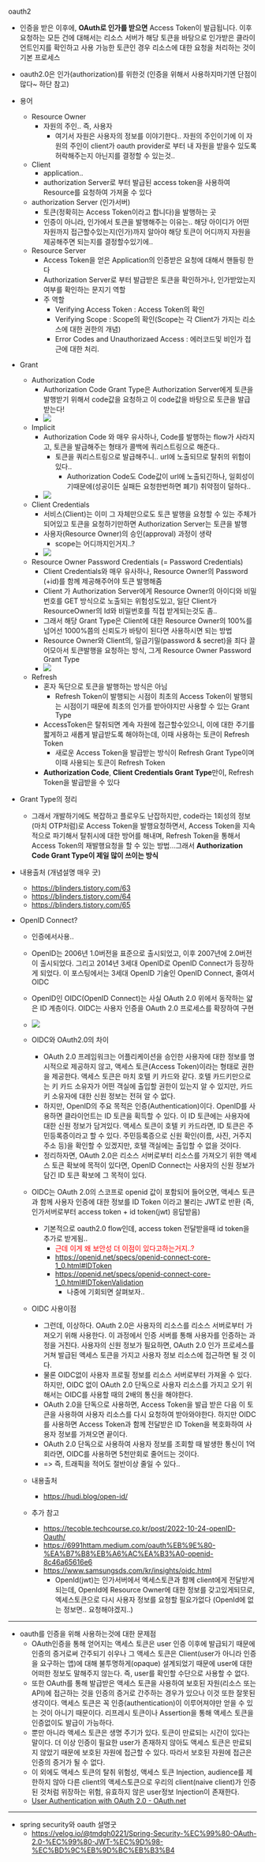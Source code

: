 oauth2

- 인증을 받은 이후에, **OAuth로 인가를 받으면** Access Token이 발급됩니다. 이후 요청하는 모든 건에 대해서는 리소스 서버가 해당 토큰을 바탕으로 인가받은 클라이언트인지를 확인하고 사용 가능한 토큰인 경우 리소스에 대한 요청을 처리하는 것이 기본 프로세스
- oauth2.0은 인가(authorization)를 위한것 (인증을 위해서 사용하지마기엔 단점이많다~ 하단 참고)
- 용어
  - Resource Owner
    - 자원의 주인.. 즉, 사용자
      - 여기서 자원은 사용자의 정보를 이야기한다.. 자원의 주인이기에 이 자원의 주인이 client가 oauth provider로 부터 내 자원을 받을수 있도록 허락해주는지 아닌지를 결정할 수 있는것..
  - Client
    - application.. 
    - authorization Server로 부터 발급된 access token을 사용하여 Resource를 요청하여 가져올 수 있다
  - authorization Server (인가서버)
    - 토큰(정확히는 Access Token이라고 합니다)을 발행하는 곳
    - 인증이 아니라, 인가에서 토큰을 발행해주는 이유는.. 해당 아이디가 어떤 자원까지 접근할수있는지(인가)까지 알아야 해당 토큰이 어디까지 자원을 제공해주면 되는지를 결정할수있기에..
  - Resource Server
    - Access Token을 얻은 Application의 인증받은 요청에 대해서 핸들링 한다
    - Authorization Server로 부터 발급받은 토큰을 확인하거나, 인가받았는지 여부를 확인하는 문지기 역할
    - 주 역할
      - Verifying Access Token : Access Token의 확인
      - Verifying Scope : Scope의 확인(Scope는 각 Client가 가지는 리소스에 대한 권한의 개념)
      - Error Codes and Unauthorizaed Access : 에러코드및 비인가 접근에 대한 처리.

- Grant
  - Authorization Code
    - Authorization Code Grant Type은 Authorization Server에게 토큰을 발행받기 위해서 code값을 요청하고 이 code값을 바탕으로 토큰을 발급받는다!
    - ![](2023-05-08-10-59-51.png)
  - Implicit
    - Authorization Code 와 매우 유사하나, Code를 발행하는 flow가 사라지고, 토큰을 발급해주는 형태가 콜백에 쿼리스트링으로 해준다..
      - 토큰을 쿼리스트링으로 발급해주니.. url에 노출되므로 탈취의 위험이있다..
        - Authorization Code도 Code값이 url에 노출되긴하나, 일회성이기때문에(성공이든 실패든 요청한번하면 폐기) 취약점이 덜하다..
    - ![](2023-05-08-11-01-43.png)
  - Client Credentials
    - 서비스(Client)는 이미 그 자체만으로도 토큰 발행을 요청할 수 있는 주체가 되어있고 토큰을 요청하기만하면 Authorization Server는 토큰을 발행
    - 사용자(Resource Owner)의 승인(approval) 과정이 생략
      - scope는 어디까지인거지..?
    - ![](2023-05-08-11-06-37.png)
  - Resource Owner Password Credentials (= Password Credentials)
    - Client Credentials와 매우 유사하나, Resource Owner의 Password (+id)를 함께 제공해주어야 토큰 발행해줌
    - Client 가 Authorization Server에게 Resource Owner의 아이디와 비밀번호를 GET 방식으로 노출되는 위험성도있고, 일단 Client가 ResourceOwner의 Id와 비밀번호를 직접 받게되는것도 좀..
    - 그래서 해당 Grant Type은 Client에 대한 Resource Owner의 100%를 넘어선 1000%쯤의 신뢰도가 바탕이 된다면 사용하시면 되는 방법
    - Resource Owner와 Client의, 일급기밀(password & secret)을 죄다 끌어모아서 토큰발행을 요청하는 방식, 그게 Resource Owner Password Grant Type 
    - ![](2023-05-08-11-13-37.png)
  - Refresh
    - 혼자 독단으로 토큰을 발행하는 방식은 아님
      - Refresh Token이 발행되는 시점이 최초의 Access Token이 발행되는 시점이기 때문에 최초의 인가를 받아야지만 사용할 수 있는 Grant Type
    - AccessToken은 탈취되면 계속 자원에 접근할수있으니, 이에 대한 주기를 짧게하고 새롭게 발급받도록 해야하는데, 이때 사용하는 토큰이 Refresh Token
      - 새로운 Access Token을 발급받는 방식이 Refresh Grant Type이며 이때 사용되는 토큰이 Refresh Token 
    - **Authorization Code**, **Client Credentials Grant Type**만이, Refresh Token을 발급받을 수 있다
- Grant Type의 정리
  - 그래서 개발하기에도 복잡하고 플로우도 난잡하지만, code라는 1회성의 정보(마치 OTP처럼)로 Access Token을 발행요청하면서, Access Token을 지속적으로 파기해서 탈취시에 대한 방어를 해내며, Refresh Token을 통해서 Access Token의 재발행요청을 할 수 있는 방법…그래서 **Authorization Code Grant Type이 제일 많이 쓰이는 방식**

- 내용출처 (개념설명 매우 굿)
  - https://blinders.tistory.com/63
  - https://blinders.tistory.com/64
  - https://blinders.tistory.com/65


- OpenID Connect?
  - 인증에서사용..
  - OpenID는 2006년 1.0버전을 표준으로 출시되었고, 이후 2007년에 2.0버전이 출시되었다. 그리고 2014년 3세대 OpenID로 OpenID Connect가 등장하게 되었다. 이 포스팅에서는 3세대 OpenID 기술인 OpenID Connect, 줄여서 OIDC
  - OpenID인 OIDC(OpenID Connect)는 사실 OAuth 2.0 위에서 동작하는 얇은 ID 계층이다. OIDC는 사용자 인증을 OAuth 2.0 프로세스를 확장하여 구현
  - ![](2023-05-08-14-36-28.png)
  - OIDC와 OAuth2.0의 차이
    - OAuth 2.0 프레임워크는 어플리케이션을 승인한 사용자에 대한 정보를 명시적으로 제공하지 않고, 액세스 토큰(Access Token)이라는 형태로 권한을 제공한다. 액세스 토큰은 마치 호텔 키 카드와 같다. 호텔 카드키만으로는 키 카드 소유자가 어떤 객실에 출입할 권한이 있는지 알 수 있지만, 카드키 소유자에 대한 신원 정보는 전혀 알 수 없다.
    - 하지만, OpenID의 주요 목적은 인증(Authentication)이다. OpenID를 사용하면 클라이언트는 ID 토큰을 획득할 수 있다. 이 ID 토큰에는 사용자에 대한 신원 정보가 담겨있다. 액세스 토큰이 호텔 키 카드라면, ID 토큰은 주민등록증이라고 할 수 있다. 주민등록증으로 신원 확인(이름, 사진, 거주지 주소 등)을 확인할 수 있겠지만, 호텔 객실에는 출입할 수 없을 것이다.
    - 정리하자면, OAuth 2.0은 리소스 서버로부터 리소스를 가져오기 위한 액세스 토큰 확보에 목적이 있다면, OpenID Connect는 사용자의 신원 정보가 담긴 ID 토큰 확보에 그 목적이 있다.
  - OIDC는 OAuth 2.0의 스코프로 openid 값이 포함되어 들어오면, 액세스 토큰과 함께 사용자 인증에 대한 정보를 ID Token 이라고 불리는 JWT로 반환 (즉, 인가서버로부터 access token + id token(jwt) 응답받음)
    - 기본적으로 oauth2.0 flow인데, access token 전달받을때 id token을 추가로 받게됨..
      - <span style="color:red">근데 이게 왜 보안성 더 이점이 있다고하는거지..?</span>
      - https://openid.net/specs/openid-connect-core-1_0.html#IDToken
      - https://openid.net/specs/openid-connect-core-1_0.html#IDTokenValidation
        - 나중에 기회되면 살펴보자..
  - OIDC 사용이점
    - 그런데, 이상하다. OAuth 2.0은 사용자의 리소스를 리소스 서버로부터 가져오기 위해 사용한다. 이 과정에서 인증 서버를 통해 사용자를 인증하는 과정을 거친다. 사용자의 신원 정보가 필요하면, OAuth 2.0 인가 프로세스를 거쳐 발급된 액세스 토큰을 가지고 사용자 정보 리소스에 접근하면 될 것 이다.
    - 물론 OIDC없이 사용자 프로필 정보를 리소스 서버로부터 가져올 수 있다. 하지만, OIDC 없이 OAuth 2.0 단독으로 사용자 리소스를 가지고 오기 위해서는 OIDC를 사용할 때의 2배의 통신을 해야한다.
    - OAuth 2.0을 단독으로 사용하면, Access Token을 발급 받은 다음 이 토큰을 사용하여 사용자 리소스를 다시 요청하여 받아와야한다. 하지만 OIDC를 사용하면 Access Token과 함께 전달받은 ID Token을 복호화하여 사용자 정보를 가져오면 끝이다.
    - OAuth 2.0 단독으로 사용하여 사용자 정보를 조회할 때 발생한 통신이 1억회라면, OIDC를 사용하면 5천만회로 줄어드는 것이다.
    - => 즉, 트래픽을 적어도 절반이상 줄일 수 있다..
  - 내용출처
    - https://hudi.blog/open-id/


  - 추가 참고
    - https://tecoble.techcourse.co.kr/post/2022-10-24-openID-Oauth/
    - https://6991httam.medium.com/oauth%EB%9E%80-%EA%B7%B8%EB%A6%AC%EA%B3%A0-openid-8c46a65616e6
    - https://www.samsungsds.com/kr/insights/oidc.html
      - OpenId(jwt)는 인가서버에서 엑세스토큰과 함께 client에게 전달받게되는데, OpenId에 Resource Owner에 대한 정보를 갖고있게되므로, 엑세스토큰으로 다시 사용자 정보를 요청할 필요가없다 (OpenId에 없는 정보면.. 요청해야겠지..) 




---

- oauth를 인증을 위해 사용하는것에 대한 문제점
  - OAuth인증을 통해 얻어지는 액세스 토큰은 user 인증 이후에 발급되기 때문에 인증의 증거로써 간주되기 쉬우나 그 액세스 토큰은 Client(user가 아니라 인증을 요구하는 앱)에 대해 불투명하게(opaque) 설계되었기 때문에 user에 대한 어떠한 정보도 말해주지 않는다. 즉, user를 확인할 수단으로 사용할 수 없다.
  - 또한 OAuth를 통해 발급받은 액세스 토큰을 사용하여 보호된 자원(리소스 또는 API)에 접근하는 것을 인증의 증거로 간주하는 경우가 있으나 이것 또한 잘못된 생각이다. 액세스 토큰은 꼭 인증(authentication)이 이루어져야만 얻을 수 있는 것이 아니기 때문이다. 리프레시 토큰이나 Assertion을 통해 액세스 토큰을 인증없이도 발급이 가능하다.
  - 뿐만 아니라 액세스 토큰은 생명 주기가 있다. 토큰이 만료되는 시간이 있다는 말이다. 더 이상 인증이 필요한 user가 존재하지 않아도 액세스 토큰은 만료되지 않았기 때문에 보호된 자원에 접근할 수 있다. 따라서 보호된 자원에 접근은 인증의 증거가 될 수 없다.
  - 이 외에도 액세스 토큰의 탈취 위험성, 액세스 토큰 Injection, audience를 제한하지 않아 다른 client의 액세스토큰으로 우리의 client(naive client)가 인증된 것처럼 위장하는 위험, 유효하지 않은 user정보 Injection이 존재한다.
  - [User Authentication with OAuth 2.0 - OAuth.net](https://oauth.net/articles/authentication/)


---

- spring security와 oauth 설명굿
  - https://velog.io/@tmdgh0221/Spring-Security-%EC%99%80-OAuth-2.0-%EC%99%80-JWT-%EC%9D%98-%EC%BD%9C%EB%9D%BC%EB%B3%B4

